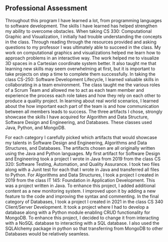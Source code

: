 ## Professional Assessment 



Throughout this program I have learned a lot, from programming languages to software development.  The skills I have learned has helped strengthen my ability to overcome obstacles.  When taking CS 330: Computational Graphic and Visualization, I initially had trouble understanding the concepts in the class. Through reading through the resources provided and asking questions to my professor I was ultimately able to succeed in the class.  My work on computational graphics and visualizations helped me learn how to approach problems in an interactive way.  The work helped me to visualize 3D spaces in a Cartesian coordinate system better.  It also taught me that learning new skills may seem overwhelming at first, but it is important to take projects on step a time to complete them successfully.
In taking the class CS-250: Software Development Lifecycle, I learned valuable skills in collaborating in a team environment.  The class taught me the various roles of a Scrum Team and allowed me to act as each team member and experience the process each role takes and how they rely on each other to produce a quality project.  In learning about real world scenarios, I learned about the how important each part of the team is and how communication between all members leads to success.  The three artifacts I chose, strongly showcase the skills I have acquired for Algorithm and Data Structure, Software Design and Engineering, and Databases.  These classes used Java, Python, and MongoDB.  


For each category I carefully picked which artifacts that would showcase my talents in Software Design and Engineering, Algorithms and Data Structures, and Databases.  The artifacts chosen are all originally written using the Java and Python languages.  My first artifact for Software Design and Engineering took a project I wrote in Java from 2019 from the class CS 320: Software Testing, Automation, and Quality Assurance.  I took two files along with a Junit test for each that I wrote in Java and transferred all files to Python.  For Algorithms and Data Structures, I took a project I created in 2019 from the class IT 145: Foundation in Application Development.  This was a project written in Java. To enhance this project, I added additional content as a new monitoring system.  I improved upon it by adding a new feature to the code and improving the syntax and commenting.  In the final category of Databases, I took a project I created in 2021 in the class CS 340 Client/Server Development.  It took a project where I had to develop a database along with a Python module enabling CRUD functionality for MongoDB.  To enhance this project, I decided to change it from interacting with a NoSQL database to interacting with a SQL database.  I also used the SQLAlchemy package in python so that transferring from MongoDB to other Databases would be relatively seamless.


